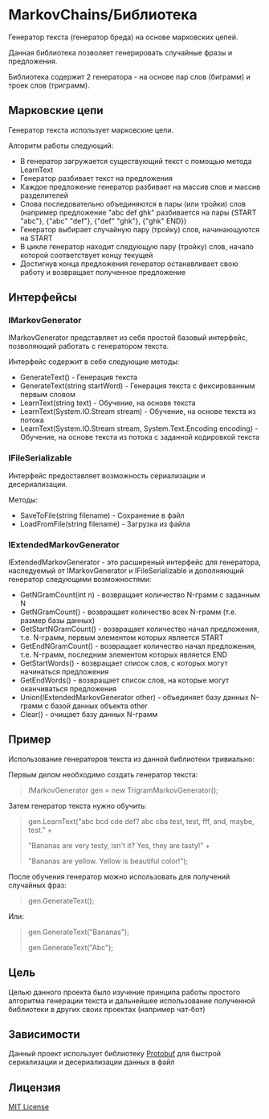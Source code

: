 # MarkovChains/Библиотека

Генератор текста (генератор бреда) на основе марковских цепей.

Данная библиотека позволяет генерировать случайные фразы и предложения.

Библиотека содержит 2 генератора - на основе пар слов (биграмм) и троек слов (триграмм).

## Марковские цепи

Генератор текста использует марковские цепи.

Алгоритм работы следующий:
* В генератор загружается существующий текст с помощью метода LearnText
* Генератор разбивает текст на предложения
* Каждое предложение генератор разбивает на массив слов и массив разделителей
* Слова последовательно объединяются в пары (или тройки) слов (например предложение "abc def ghk" разбивается на пары {START "abc"}, {"abc" "def"}, {"def" "ghk"}, {"ghk" END})
* Генератор выбирает случайную пару (тройку) слов, начинающуются на START
* В цикле генератор находит следующую пару (тройку) слов, начало которой соответствует концу текущей
* Достигнув конца предложения генератор останавливает свою работу и возвращает полученное предложение

## Интерфейсы

### IMarkovGenerator
IMarkovGenerator представляет из себя простой базовый интерфейс, позволяющий работать с генератором текста.

Интерфейс содержит в себе следующие методы:
* GenerateText() - Генерация текста
* GenerateText(string startWord) - Генерация текста с фиксированным первым словом
* LearnText(string text) - Обучение, на основе текста
* LearnText(System.IO.Stream stream) - Обучение, на основе текста из потока
* LearnText(System.IO.Stream stream, System.Text.Encoding encoding) - Обучение, на основе текста из потока с заданной кодировкой текста

### IFileSerializable
Интерфейс предоставляет возможность сериализации и десериализации.

Методы:
* SaveToFile(string filename) - Сохранение в файл
* LoadFromFile(string filename) - Загрузка из файла

### IExtendedMarkovGenerator
IExtendedMarkovGenerator - это расширеный интерфейс для генератора, наследуемый от IMarkovGenerator и IFileSerializable и дополняющий генератор следующими возможностями:
* GetNGramCount(int n) - возвращает количество N-грамм с заданным N
* GetNGramCount() - возвращает количество всех N-грамм (т.е. размер базы данных)
* GetStartNGramCount() - возвращает количество начал предложения, т.е. N-грамм, первым элементом которых является START
* GetEndNGramCount() - возвращает количество начал предложения, т.е. N-грамм, последним элементом которых является END
* GetStartWords() - возвращает список слов, с которых могут начинаться предложения
* GetEndWords() - возвращает список слов, на которые могут оканчиваться предложения
* Union(IExtendedMarkovGenerator other) - объединяет базу данных N-грамм с базой данных объекта other
* Clear() - очищает базу данных N-грамм

## Пример

Использование генераторов текста из данной библиотеки тривиально:

Первым делом необходимо создать генератор текста:

> IMarkovGenerator gen = new TrigramMarkovGenerator();

Затем генератор текста нужно обучить:

> gen.LearnText("abc bcd cde def? abc cba test, test, fff, and, maybe, test." +
>
> "Bananas are very testy, isn't it? Yes, they are tasty!" +
>
> "Bananas are yellow. Yellow is beautiful color!");

После обучения генератор можно использовать для получений случайных фраз:

> gen.GenerateText();

Или:

> gen.GenerateText("Bananas");
>
> gen.GenerateText("Abc");

## Цель

Целью данного проекта было изучение принципа работы простого алгоритма генерации текста и дальнейшее использование полученной библиотеки в других своих проектах (например чат-бот)

## Зависимости

Данный проект использует библиотеку [Protobuf](https://github.com/mgravell/protobuf-net) для быстрой сериализации и десериализации данных в файл

## Лицензия

[MIT License](../LICENSE)
